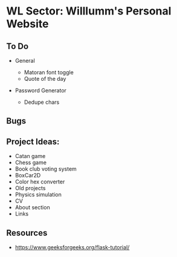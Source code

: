 # WL Sector: Willlumm's Personal Website

## To Do
    
- General
  - Matoran font toggle
  - Quote of the day

- Password Generator
  - Dedupe chars

## Bugs

## Project Ideas:
- Catan game
- Chess game
- Book club voting system
- BoxCar2D
- Color hex converter
- Old projects
- Physics simulation
- CV
- About section
- Links

## Resources
- https://www.geeksforgeeks.org/flask-tutorial/
